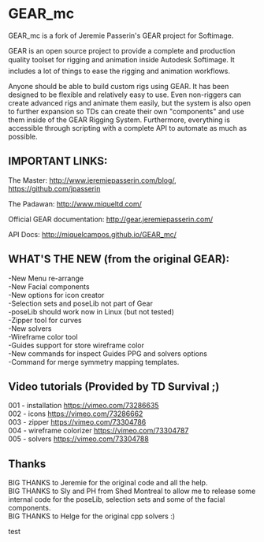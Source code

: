 GEAR_mc 
=======
GEAR_mc is a fork of Jeremie Passerin's GEAR project for Softimage.

GEAR is an open source project to provide a complete and production quality toolset 
for rigging and animation inside Autodesk Softimage. It includes a lot of things to 
ease the rigging and animation workflows.

Anyone should be able to build custom rigs using GEAR. It has been designed to be 
flexible and relatively easy to use. Even non-riggers can create advanced rigs and 
animate them easily, but the system is also open to further expansion so TDs can create 
their own "components" and use them inside of the GEAR Rigging System. Furthermore, everything 
is accessible through scripting with a complete API to automate as much as possible.

IMPORTANT LINKS:
----------------

The Master: http://www.jeremiepasserin.com/blog/, https://github.com/jpasserin

The Padawan: http://www.miqueltd.com/

Official GEAR documentation: http://gear.jeremiepasserin.com/

API Docs: http://miquelcampos.github.io/GEAR_mc/


WHAT'S THE NEW (from the original GEAR):
------

-New Menu re-arrange  
-New Facial components   
-New options for icon creator    
-Selection sets and poseLib not part of Gear  
-poseLib should work now in Linux (but not tested)  
-Zipper tool for curves  
-New solvers  
-Wireframe color tool  
-Guides support for store wireframe color  
-New commands for inspect Guides PPG and solvers options  
-Command for merge symmetry mapping templates.  

Video tutorials (Provided by TD Survival ;)
------
001 - installation https://vimeo.com/73286635  
002 - icons https://vimeo.com/73286662  
003 - zipper https://vimeo.com/73304786  
004 - wireframe colorizer https://vimeo.com/73304787  
005 - solvers https://vimeo.com/73304788  

Thanks
----
BIG THANKS to Jeremie for the original code and all the help.   
BIG THANKS to Sly and PH from Shed  Montreal to allow me 
to release some internal code for the poseLib, selection sets and 
some of the facial components.  
BIG THANKS to Helge for the original cpp solvers :)

test
